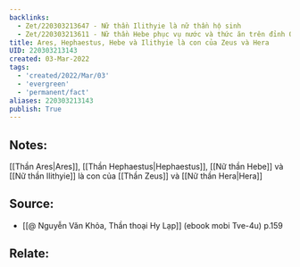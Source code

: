 ```yaml
---
backlinks:
  - Zet/220303213647 - Nữ thần Ilithyie là nữ thần hộ sinh
  - Zet/220303213611 - Nữ thần Hebe phục vụ nước và thức ăn trên đỉnh Olympus
title: Ares, Hephaestus, Hebe và Ilithyie là con của Zeus và Hera
UID: 220303213143
created: 03-Mar-2022
tags:
  - 'created/2022/Mar/03'
  - 'evergreen'
  - 'permanent/fact'
aliases: 220303213143
publish: True
---
```

## Notes:
[[Thần Ares|Ares]], [[Thần Hephaestus|Hephaestus]], [[Nữ thần Hebe]] và [[Nữ thần Ilithyie]] là con của [[Thần Zeus]] và [[Nữ thần Hera|Hera]]

## Source:
- [[@ Nguyễn Văn Khỏa, Thần thoại Hy Lạp]] (ebook mobi Tve-4u) p.159

## Relate:
